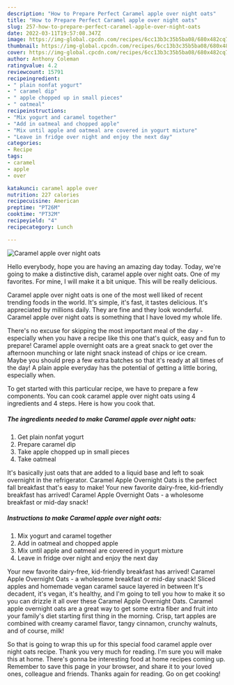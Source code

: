 ```yaml
---
description: "How to Prepare Perfect Caramel apple over night oats"
title: "How to Prepare Perfect Caramel apple over night oats"
slug: 257-how-to-prepare-perfect-caramel-apple-over-night-oats
date: 2022-03-11T19:57:08.347Z
image: https://img-global.cpcdn.com/recipes/6cc13b3c35b5ba08/680x482cq70/caramel-apple-over-night-oats-recipe-main-photo.jpg
thumbnail: https://img-global.cpcdn.com/recipes/6cc13b3c35b5ba08/680x482cq70/caramel-apple-over-night-oats-recipe-main-photo.jpg
cover: https://img-global.cpcdn.com/recipes/6cc13b3c35b5ba08/680x482cq70/caramel-apple-over-night-oats-recipe-main-photo.jpg
author: Anthony Coleman
ratingvalue: 4.2
reviewcount: 15791
recipeingredient:
- " plain nonfat yogurt"
- " caramel dip"
- " apple chopped up in small pieces"
- " oatmeal"
recipeinstructions:
- "Mix yogurt and caramel together"
- "Add in oatmeal and chopped apple"
- "Mix until apple and oatmeal are covered in yogurt mixture"
- "Leave in fridge over night and enjoy the next day"
categories:
- Recipe
tags:
- caramel
- apple
- over

katakunci: caramel apple over 
nutrition: 227 calories
recipecuisine: American
preptime: "PT26M"
cooktime: "PT32M"
recipeyield: "4"
recipecategory: Lunch

---
```



![Caramel apple over night oats](https://img-global.cpcdn.com/recipes/6cc13b3c35b5ba08/680x482cq70/caramel-apple-over-night-oats-recipe-main-photo.jpg)

Hello everybody, hope you are having an amazing day today. Today, we're going to make a distinctive dish, caramel apple over night oats. One of my favorites. For mine, I will make it a bit unique. This will be really delicious.

Caramel apple over night oats is one of the most well liked of recent trending foods in the world. It's simple, it's fast, it tastes delicious. It's appreciated by millions daily. They are fine and they look wonderful. Caramel apple over night oats is something that I have loved my whole life.

There&#39;s no excuse for skipping the most important meal of the day - especially when you have a recipe like this one that&#39;s quick, easy and fun to prepare! Caramel apple overnight oats are a great snack to get over the afternoon munching or late night snack instead of chips or ice cream. Maybe you should prep a few extra batches so that it&#39;s ready at all times of the day! A plain apple everyday has the potential of getting a little boring, especially when.


To get started with this particular recipe, we have to prepare a few components. You can cook caramel apple over night oats using 4 ingredients and 4 steps. Here is how you cook that.

<!--inarticleads1-->

##### The ingredients needed to make Caramel apple over night oats:

1. Get  plain nonfat yogurt
1. Prepare  caramel dip
1. Take  apple chopped up in small pieces
1. Take  oatmeal


It&#39;s basically just oats that are added to a liquid base and left to soak overnight in the refrigerator. Caramel Apple Overnight Oats is the perfect fall breakfast that&#39;s easy to make! Your new favorite dairy-free, kid-friendly breakfast has arrived! Caramel Apple Overnight Oats - a wholesome breakfast or mid-day snack! 

<!--inarticleads2-->

##### Instructions to make Caramel apple over night oats:

1. Mix yogurt and caramel together
1. Add in oatmeal and chopped apple
1. Mix until apple and oatmeal are covered in yogurt mixture
1. Leave in fridge over night and enjoy the next day


Your new favorite dairy-free, kid-friendly breakfast has arrived! Caramel Apple Overnight Oats - a wholesome breakfast or mid-day snack! Sliced apples and homemade vegan caramel sauce layered in between It&#39;s decadent, it&#39;s vegan, it&#39;s healthy, and I&#39;m going to tell you how to make it so you can drizzle it all over these Caramel Apple Overnight Oats. Caramel apple overnight oats are a great way to get some extra fiber and fruit into your family&#39;s diet starting first thing in the morning. Crisp, tart apples are combined with creamy caramel flavor, tangy cinnamon, crunchy walnuts, and of course, milk! 

So that is going to wrap this up for this special food caramel apple over night oats recipe. Thank you very much for reading. I'm sure you will make this at home. There's gonna be interesting food at home recipes coming up. Remember to save this page in your browser, and share it to your loved ones, colleague and friends. Thanks again for reading. Go on get cooking!
